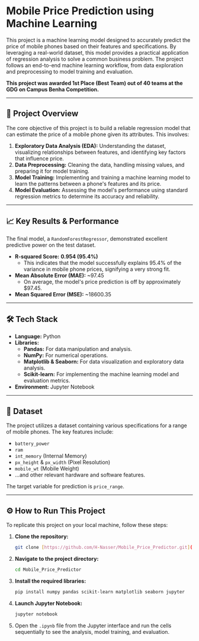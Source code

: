 # Mobile Price Prediction using Machine Learning

This project is a machine learning model designed to accurately predict the price of mobile phones based on their features and specifications. By leveraging a real-world dataset, this model provides a practical application of regression analysis to solve a common business problem. The project follows an end-to-end machine learning workflow, from data exploration and preprocessing to model training and evaluation.

**This project was awarded 1st Place (Best Team) out of 40 teams at the GDG on Campus Benha Competition.**

---

## 🚀 Project Overview

The core objective of this project is to build a reliable regression model that can estimate the price of a mobile phone given its attributes. This involves:

1.  **Exploratory Data Analysis (EDA):** Understanding the dataset, visualizing relationships between features, and identifying key factors that influence price.
2.  **Data Preprocessing:** Cleaning the data, handling missing values, and preparing it for model training.
3.  **Model Training:** Implementing and training a machine learning model to learn the patterns between a phone's features and its price.
4.  **Model Evaluation:** Assessing the model's performance using standard regression metrics to determine its accuracy and reliability.

---

## 📈 Key Results & Performance

The final model, a `RandomForestRegressor`, demonstrated excellent predictive power on the test dataset.

* **R-squared Score:** **0.954 (95.4%)**
    * This indicates that the model successfully explains 95.4% of the variance in mobile phone prices, signifying a very strong fit.
* **Mean Absolute Error (MAE):** ~97.45
    * On average, the model's price prediction is off by approximately $97.45.
* **Mean Squared Error (MSE):** ~18600.35

---

## 🛠️ Tech Stack

* **Language:** Python
* **Libraries:**
    * **Pandas:** For data manipulation and analysis.
    * **NumPy:** For numerical operations.
    * **Matplotlib & Seaborn:** For data visualization and exploratory data analysis.
    * **Scikit-learn:** For implementing the machine learning model and evaluation metrics.
* **Environment:** Jupyter Notebook

---

## 📂 Dataset

The project utilizes a dataset containing various specifications for a range of mobile phones. The key features include:

* `battery_power`
* `ram`
* `int_memory` (Internal Memory)
* `px_height` & `px_width` (Pixel Resolution)
* `mobile_wt` (Mobile Weight)
* ...and other relevant hardware and software features.

The target variable for prediction is `price_range`.

---

## ⚙️ How to Run This Project

To replicate this project on your local machine, follow these steps:

1.  **Clone the repository:**
    ```bash
    git clone [https://github.com/H-Nasser/Mobile_Price_Predictor.git](https://github.com/H-Nasser/Mobile_Price_Predictor.git)
    ```
2.  **Navigate to the project directory:**
    ```bash
    cd Mobile_Price_Predictor
    ```
3.  **Install the required libraries:**
    ```bash
    pip install numpy pandas scikit-learn matplotlib seaborn jupyter
    ```
4.  **Launch Jupyter Notebook:**
    ```bash
    jupyter notebook
    ```
5.  Open the `.ipynb` file from the Jupyter interface and run the cells sequentially to see the analysis, model training, and evaluation.

